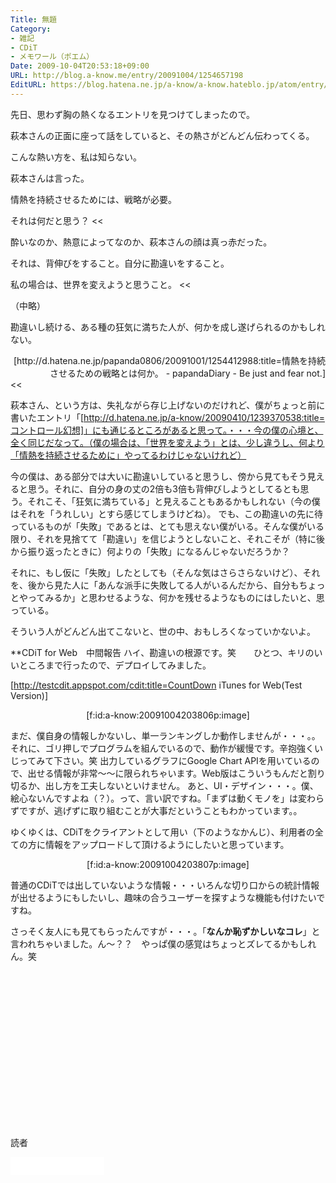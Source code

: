 ```yaml
---
Title: 無題
Category:
- 雑記
- CDiT
- メモワール（ポエム）
Date: 2009-10-04T20:53:18+09:00
URL: http://blog.a-know.me/entry/20091004/1254657198
EditURL: https://blog.hatena.ne.jp/a-know/a-know.hateblo.jp/atom/entry/12921228815727979945
---
```


先日、思わず胸の熱くなるエントリを見つけてしまったので。

>>
萩本さんの正面に座って話をしていると、その熱さがどんどん伝わってくる。

こんな熱い方を、私は知らない。

萩本さんは言った。

>>
情熱を持続させるためには、戦略が必要。

それは何だと思う？
<<

酔いなのか、熱意によってなのか、萩本さんの顔は真っ赤だった。

>>
それは、背伸びをすること。自分に勘違いをすること。

私の場合は、世界を変えようと思うこと。
<<

（中略）

勘違いし続ける、ある種の狂気に満ちた人が、何かを成し遂げられるのかもしれない。


<div align=right>[http://d.hatena.ne.jp/papanda0806/20091001/1254412988:title=情熱を持続させるための戦略とは何か。 - papandaDiary - Be just and fear not.]</div>
<<


萩本さん、という方は、失礼ながら存じ上げないのだけれど、僕がちょっと前に書いたエントリ「[http://d.hatena.ne.jp/a-know/20090410/1239370538:title=コントロール幻想]」にも通じるところがあると思って。・・・今の僕の心境と、全く同じだなって。（僕の場合は、「世界を変えよう」とは、少し違うし、何より「情熱を持続させるために」やってるわけじゃないけれど）


今の僕は、ある部分では大いに勘違いしていると思うし、傍から見てもそう見えると思う。それに、自分の身の丈の2倍も3倍も背伸びしようとしてるとも思う。それこそ、「狂気に満ちている」と見えることもあるかもしれない（今の僕はそれを「うれしい」とすら感じてしまうけどね）。
でも、この勘違いの先に待っているものが「失敗」であるとは、とても思えない僕がいる。そんな僕がいる限り、それを見捨てて「勘違い」を信じようとしないこと、それこそが（特に後から振り返ったときに）何よりの「失敗」になるんじゃないだろうか？


それに、もし仮に「失敗」したとしても（そんな気はさらさらないけど）、それを、後から見た人に「あんな派手に失敗してる人がいるんだから、自分もちょっとやってみるか」と思わせるような、何かを残せるようなものにはしたいと、思っている。


そういう人がどんどん出てこないと、世の中、おもしろくなっていかないよ。


**CDiT for Web　中間報告
ハイ、勘違いの根源です。笑　　ひとつ、キリのいいところまで行ったので、デプロイしてみました。

[http://testcdit.appspot.com/cdit:title=CountDown iTunes for Web(Test Version)]
<div align=center>[f:id:a-know:20091004203806p:image]</div>

まだ、僕自身の情報しかないし、単一ランキングしか動作しませんが・・・。。それに、ゴリ押しでプログラムを組んでいるので、動作が緩慢です。辛抱強くいじってみて下さい。笑
出力しているグラフにGoogle Chart APIを用いているので、出せる情報が非常〜〜に限られちゃいます。Web版はこういうもんだと割り切るか、出し方を工夫しないといけません。
あと、UI・デザイン・・・。僕、絵心ないんですよね（？）。って、言い訳ですね。「まずは動くモノを」は変わらずですが、逃げずに取り組むことが大事だということもわかっています。。

ゆくゆくは、CDiTをクライアントとして用い（下のようなかんじ）、利用者の全ての方に情報をアップロードして頂けるようにしたいと思っています。

<div align=center>[f:id:a-know:20091004203807p:image]</div>

普通のCDiTでは出していないような情報・・・いろんな切り口からの統計情報が出せるようにもしたいし、趣味の合うユーザーを探すような機能も付けたいですね。


さっそく友人にも見てもらったんですが・・・。「<span style="font-weight:bold;">なんか恥ずかしいなコレ</span>」と言われちゃいました。ん〜？？　やっぱ僕の感覚はちょっとズレてるかもしれん。笑



<script async src="//pagead2.googlesyndication.com/pagead/js/adsbygoogle.js"></script>
<!-- article-bottom2 -->
<ins class="adsbygoogle"
     style="display:inline-block;width:300px;height:250px"
     data-ad-client="ca-pub-3463034538369189"
     data-ad-slot="5274552934"></ins>
<script>
(adsbygoogle = window.adsbygoogle || []).push({});
</script>
読者

<iframe src="//blog.hatena.ne.jp/a-know/a-know.hateblo.jp/subscribe/iframe" allowtransparency="true" frameborder="0" scrolling="no" width="150" height="28"></iframe>
